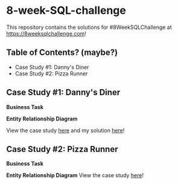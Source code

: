 # 8-week-SQL-challenge
This repository contains the solutions for #8WeekSQLChallenge at https://8weeksqlchallenge.com!

## Table of Contents? (maybe?)
- Case Study #1: Danny's Diner
- Case Study #2: Pizza Runner


## Case Study #1: Danny's Diner

**Business Task**

**Entity Relationship Diagram**

View the case study [here](https://8weeksqlchallenge.com/case-study-1/) and my solution [here](https://github.com/aolivacce/8-week-SQL-challenge/blob/main/Danny's%20Diner/SQLquery.sql)!

## Case Study #2: Pizza Runner 

**Business Task**

**Entity Relationship Diagram**
View the case study [here]()!
